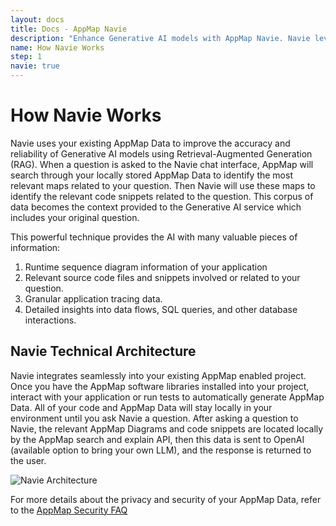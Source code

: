 ```yaml
---
layout: docs
title: Docs - AppMap Navie
description: "Enhance Generative AI models with AppMap Navie. Navie leverages RAG to provide accurate answers by searching locally stored AppMap Data for relevant code snippets and application insights."
name: How Navie Works
step: 1
navie: true
---
```


# How Navie Works

Navie uses your existing AppMap Data to improve the accuracy and reliability of Generative AI models using Retrieval-Augmented Generation (RAG). When a question is asked to the Navie chat interface, AppMap will search through your locally stored AppMap Data to identify the most relevant maps related to your question. Then Navie will use these maps to identify the relevant code snippets related to the question.  This corpus of data becomes the context provided to the Generative AI service which includes your original question. 

This powerful technique provides the AI with many valuable pieces of information:  
1) Runtime sequence diagram information of your application  
2) Relevant source code files and snippets involved or related to your question.  
3) Granular application tracing data.  
4) Detailed insights into data flows, SQL queries, and other database interactions.  


## Navie Technical Architecture

Navie integrates seamlessly into your existing AppMap enabled project.  Once you have the AppMap software libraries installed into your project, interact with your application or run tests to automatically generate AppMap Data. All of your code and AppMap Data will stay locally in your environment until you ask Navie a question.  After asking a question to Navie, the relevant AppMap Diagrams and code snippets are located locally by the AppMap search and explain API, then this data is sent to OpenAI (available option to bring your own LLM), and the response is returned to the user. 

![Navie Architecture](/assets/img/product/navie-architecture-slide.svg)

For more details about the privacy and security of your AppMap Data, refer to the [AppMap Security FAQ](https://appmap.io/security)